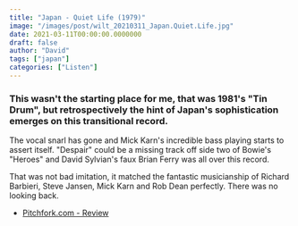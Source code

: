 ```yaml
---
title: "Japan - Quiet Life (1979)"
image: "/images/post/wilt_20210311_Japan.Quiet.Life.jpg"
date: 2021-03-11T00:00:00.0000000
draft: false
author: "David"
tags: ["japan"]
categories: ["Listen"]
---
```

### This wasn't the starting place for me, that was 1981's "Tin Drum", but retrospectively the hint of Japan's sophistication emerges on this transitional record.

 The vocal snarl has gone and Mick Karn's incredible bass playing starts to assert itself. "Despair" could be a missing track off side two of Bowie's "Heroes" and David Sylvian's faux Brian Ferry was all over this record. 

 That was not bad imitation, it matched the fantastic musicianship of Richard Barbieri, Steve Jansen, Mick Karn and Rob Dean perfectly. There was no looking back.

-  [Pitchfork.com - Review](https://pitchfork.com/reviews/albums/japan-quiet-life/)